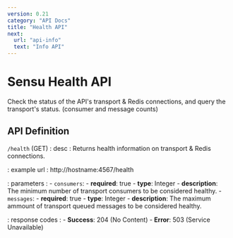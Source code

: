 ```yaml
---
version: 0.21
category: "API Docs"
title: "Health API"
next:
  url: "api-info"
  text: "Info API"
---
```


# Sensu Health API

Check the status of the API's transport & Redis connections, and query the
transport's status. (consumer and message counts)

## API Definition

`/health` (GET)
: desc
  : Returns health information on transport & Redis connections.

: example url
  : http://hostname:4567/health

: parameters
  : - `consumers`:
      - **required**: true
      - **type**: Integer
      - **description**: The minimum number of transport consumers to be considered healthy.
    - `messages`:
      - **required**: true
      - **type**: Integer
      - **description**: The maximum ammount of transport queued messages to be considered healthy.

: response codes
  : - **Success**: 204 (No Content)
    - **Error**: 503 (Service Unavailable)
